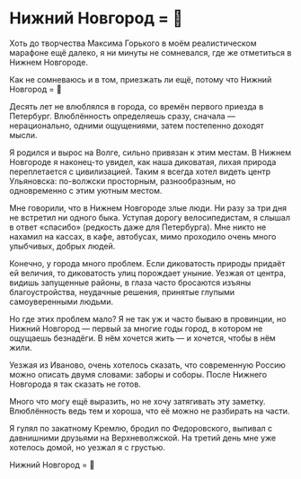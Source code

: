 

# Нижний Новгород = 🖤

Хоть до творчества Максима Горького в моём реалистическом марафоне ещё далеко, я ни минуты не сомневался, где же отметиться в Нижнем Новгороде. 

Как не сомневаюсь и в том, приезжать ли ещё, потому что Нижний Новгород = 🖤

Десять лет не влюблялся в города, со времён первого приезда в Петербург. Влюблённость определяешь сразу, сначала — нерационально, одними ощущениями, затем постепенно доходят мысли.

Я родился и вырос на Волге, сильно привязан к этим местам. В Нижнем Новгороде я наконец-то увидел, как наша диковатая, лихая природа переплетается с цивилизацией. Таким я всегда хотел видеть центр Ульяновска: по-волжски просторным, разнообразным, но одновременно с этим уютным местом.

Мне говорили, что в Нижнем Новгороде злые люди. Ни разу за три дня не встретил ни одного быка. Уступая дорогу велосипедистам, я слышал в ответ «спасибо» (редкость даже для Петербурга). Мне никто не нахамил на кассах, в кафе, автобусах, мимо проходило очень много улыбчивых, добрых людей.

Конечно, у города много проблем. Если диковатость природы придаёт ей величия, то диковатость улиц порождает уныние. Уезжая от центра, видишь запущенные районы, в глаза часто бросаются изъяны благоустройства, неудачные решения, принятые глупыми самоуверенными людьми.

Но где этих проблем мало? Я не так уж и часто бываю в провинции, но Нижний Новгород — первый за многие годы город, в котором не ощущаешь безнадёги. В нём хочется жить — и хочется, чтобы в нём жили.

Уезжая из Иваново, очень хотелось сказать, что современную Россию можно описать двумя словами: заборы и соборы. После Нижнего Новгорода я так сказать не готов.

Много что могу ещё выразить, но не хочу затягивать эту заметку. Влюблённость ведь тем и хороша, что её можно не разбирать на части.

Я гулял по закатному Кремлю, бродил по Федоровского, выпивал с давнишними друзьями на Верхневолжской. На третий день мне уже хотелось домой, но уезжал я с грустью.

Нижний Новгород = 🖤